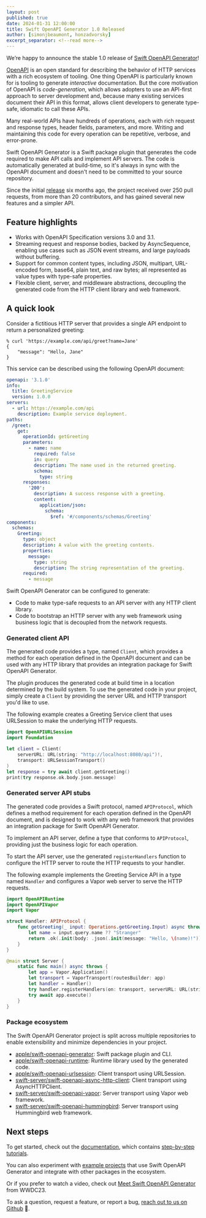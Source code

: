 ```yaml
---
layout: post
published: true
date: 2024-01-31 12:00:00
title: Swift OpenAPI Generator 1.0 Released
author: [simonjbeaumont, honzadvorsky]
excerpt_separator: <!--read more-->
---
```


We’re happy to announce the stable 1.0 release of [Swift OpenAPI Generator][swift-openapi-generator-repo]!

[OpenAPI][openapi] is an open standard for describing the behavior of HTTP services with a rich ecosystem of tooling. One thing OpenAPI is particularly known for is tooling to generate _interactive_ documentation. But the core motivation of OpenAPI is _code-generation_, which allows adopters to use an API-first approach to server development and, because many existing services document their API in this format, allows client developers to generate type-safe, idiomatic to call these APIs.

<!--read more-->

Many real-world APIs have hundreds of operations, each with rich request and response types, header fields, parameters, and more. Writing and maintaining this code for every operation can be repetitive, verbose, and error-prone.

Swift OpenAPI Generator is a Swift package plugin that generates the code required to make API calls and implement API servers. The code is automatically generated at build-time, so it's always in sync with the OpenAPI document and doesn't need to be committed to your source repository.

Since the initial [release][previous-blog-post] six months ago, the project received over 250 pull requests, from more than 20 contributors, and has gained several new features and a simpler API.

## Feature highlights

* Works with OpenAPI Specification versions 3.0 and 3.1.
* Streaming request and response bodies, backed by AsyncSequence, enabling use cases such as JSON event streams, and large payloads without buffering.
* Support for common content types, including JSON, multipart, URL-encoded form, base64, plain text, and raw bytes; all represented as value types with type-safe properties.
* Flexible client, server, and middleware abstractions, decoupling the generated code from the HTTP client library and web framework.

## A quick look

Consider a fictitious HTTP server that provides a single API endpoint to return a personalized greeting:

```console
% curl 'https://example.com/api/greet?name=Jane'
{
    "message": "Hello, Jane"
}
```

This service can be described using the following OpenAPI document:

```yaml
openapi: '3.1.0'
info:
  title: GreetingService
  version: 1.0.0
servers:
  - url: https://example.com/api
    description: Example service deployment.
paths:
  /greet:
    get:
      operationId: getGreeting
      parameters:
        - name: name
          required: false
          in: query
          description: The name used in the returned greeting.
          schema:
            type: string
      responses:
        '200':
          description: A success response with a greeting.
          content:
            application/json:
              schema:
                $ref: '#/components/schemas/Greeting'
components:
  schemas:
    Greeting:
      type: object
      description: A value with the greeting contents.
      properties:
        message:
          type: string
          description: The string representation of the greeting.
      required:
        - message
```

Swift OpenAPI Generator can be configured to generate:

* Code to make type-safe requests to an API server with any HTTP client library.
* Code to bootstrap an HTTP server with any web framework using business logic that is decoupled from the network requests.

### Generated client API

The generated code provides a type, named `Client`, which provides a method for each operation defined in the OpenAPI document and can be used with any HTTP library that provides an integration package for Swift OpenAPI Generator.

The plugin produces the generated code at build time in a location determined by the build system. To use the generated code in your project, simply create a `Client` by providing the server URL and HTTP transport you'd like to use.

The following example creates a Greeting Service client that uses URLSession to make the underlying HTTP requests.

```swift
import OpenAPIURLSession
import Foundation

let client = Client(
    serverURL: URL(string: "http://localhost:8080/api")!,
    transport: URLSessionTransport()
)
let response = try await client.getGreeting()
print(try response.ok.body.json.message)
```

### Generated server API stubs

The generated code provides a Swift protocol, named `APIProtocol`, which defines a method requirement for each operation defined in the OpenAPI document, and is designed to work with any web framework that provides an integration package for Swift OpenAPI Generator.

To implement an API server, define a type that conforms to `APIProtocol`, providing just the business logic for each operation.

To start the API server, use the generated `registerHandlers` function to configure the HTTP server to route the HTTP requests to your handler.

The following example implements the Greeting Service API in a type named `Handler` and configures a Vapor web server to serve the HTTP requests.

```swift
import OpenAPIRuntime
import OpenAPIVapor
import Vapor

struct Handler: APIProtocol {
    func getGreeting(_ input: Operations.getGreeting.Input) async throws -> Operations.getGreeting.Output {
        let name = input.query.name ?? "Stranger"
        return .ok(.init(body: .json(.init(message: "Hello, \(name)!"))))
    }
}

@main struct Server {
    static func main() async throws {
        let app = Vapor.Application()
        let transport = VaporTransport(routesBuilder: app)
        let handler = Handler()
        try handler.registerHandlers(on: transport, serverURL: URL(string: "/api")!)
        try await app.execute()
    }
}
```

### Package ecosystem

The Swift OpenAPI Generator project is split across multiple repositories to enable extensibility and minimize dependencies in your project.

* [apple/swift-openapi-generator][swift-openapi-generator-repo]: Swift package plugin and CLI.
* [apple/swift-openapi-runtime][swift-openapi-runtime-repo]: Runtime library used by the generated code.
* [apple/swift-openapi-urlsession][swift-openapi-urlsession-repo]: Client transport using URLSession.
* [swift-server/swift-openapi-async-http-client][swift-openapi-async-http-client-repo]: Client transport using AsyncHTTPClient.
* [swift-server/swift-openapi-vapor][swift-openapi-vapor-repo]: Server transport using Vapor web framework.
* [swift-server/swift-openapi-hummingbird][swift-openapi-hummingbird-repo]: Server transport using Hummingbird web framework.

## Next steps

To get started, check out the [documentation], which contains [step-by-step tutorials][tutorials].

You can also experiment with [example projects][examples] that use Swift OpenAPI Generator and integrate with other packages in the ecosystem.

Or if you prefer to watch a video, check out [Meet Swift OpenAPI Generator](https://developer.apple.com/wwdc23/10171) from WWDC23.

To ask a question, request a feature, or report a bug, [reach out to us on Github][file-an-issue] 👋.

[openapi]: https://openapis.org
[previous-blog-post]: https://www.swift.org/blog/introducing-swift-openapi-generator
[documentation]: https://swiftpackageindex.com/apple/swift-openapi-generator/documentation
[examples]: https://github.com/apple/swift-openapi-generator/blob/1.2.0/Examples/README.md
[tutorials]: https://swiftpackageindex.com/apple/swift-openapi-generator/tutorials/swift-openapi-generator
[example-openapi-document]: https://github.com/apple/swift-openapi-generator/blob/1.2.0/Examples/hello-world-urlsession-client-example/Sources/HelloWorldURLSessionClient/openapi.yaml
[swift-openapi-generator-repo]: https://github.com/apple/swift-openapi-generator
[swift-openapi-runtime-repo]: https://github.com/apple/swift-openapi-runtime
[swift-openapi-urlsession-repo]: https://github.com/apple/swift-openapi-urlsession
[swift-openapi-async-http-client-repo]: https://github.com/swift-server/swift-openapi-async-http-client
[swift-openapi-vapor-repo]: https://github.com/swift-server/swift-openapi-vapor
[swift-openapi-hummingbird-repo]: https://github.com/swift-server/swift-openapi-hummingbird
[file-an-issue]: https://github.com/apple/swift-openapi-generator/issues/new/choose
